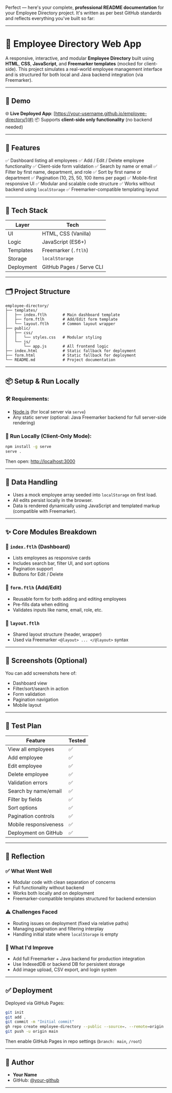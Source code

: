Perfect — here's your complete, **professional README documentation** for your Employee Directory project. It's written as per best GitHub standards and reflects everything you've built so far:

---

# 📘 Employee Directory Web App

A responsive, interactive, and modular **Employee Directory** built using **HTML**, **CSS**, **JavaScript**, and **Freemarker templates** (mocked for client-side).
This project simulates a real-world employee management interface and is structured for both local and Java backend integration (via Freemarker).

---

## 🚀 Demo

🌐 **Live Deployed App**: [https://your-username.github.io/employee-directory/](#)
📦 Supports **client-side only functionality** (no backend needed)

---

## 🎯 Features

✅ Dashboard listing all employees
✅ Add / Edit / Delete employee functionality
✅ Client-side form validation
✅ Search by name or email
✅ Filter by first name, department, and role
✅ Sort by first name or department
✅ Pagination (10, 25, 50, 100 items per page)
✅ Mobile-first responsive UI
✅ Modular and scalable code structure
✅ Works without backend using `localStorage`
✅ Freemarker-compatible templating layout

---

## 🧱 Tech Stack

| Layer      | Tech                     |
| ---------- | ------------------------ |
| UI         | HTML, CSS (Vanilla)      |
| Logic      | JavaScript (ES6+)        |
| Templates  | Freemarker (`.ftlh`)     |
| Storage    | `localStorage`           |
| Deployment | GitHub Pages / Serve CLI |

---

## 🗂️ Project Structure

```
employee-directory/
├── templates/
│   ├── index.ftlh       # Main dashboard template
│   ├── form.ftlh        # Add/Edit form template
│   └── layout.ftlh      # Common layout wrapper
├── public/
│   ├── css/
│   │   └── styles.css   # Modular styling
│   └── js/
│       └── app.js       # All frontend logic
├── index.html           # Static fallback for deployment
├── form.html            # Static fallback for deployment
└── README.md            # Project documentation
```

---

## 📦 Setup & Run Locally

### 🛠 Requirements:

* [Node.js](https://nodejs.org/) (for local server via `serve`)
* Any static server (optional: Java Freemarker backend for full server-side rendering)

### 🧪 Run Locally (Client-Only Mode):

```bash
npm install -g serve
serve .
```

Then open: [http://localhost:3000](http://localhost:3000)

---

## 🔄 Data Handling

* Uses a mock employee array seeded into `localStorage` on first load.
* All edits persist locally in the browser.
* Data is rendered dynamically using JavaScript and templated markup (compatible with Freemarker).

---

## ✨ Core Modules Breakdown

### 📄 `index.ftlh` (Dashboard)

* Lists employees as responsive cards
* Includes search bar, filter UI, and sort options
* Pagination support
* Buttons for Edit / Delete

### 📝 `form.ftlh` (Add/Edit)

* Reusable form for both adding and editing employees
* Pre-fills data when editing
* Validates inputs like name, email, role, etc.

### 📜 `layout.ftlh`

* Shared layout structure (header, wrapper)
* Used via Freemarker `<@layout> ... </@layout>` syntax

---

## 📸 Screenshots (Optional)

You can add screenshots here of:

* Dashboard view
* Filter/sort/search in action
* Form validation
* Pagination navigation
* Mobile layout

---

## 🧪 Test Plan

| Feature               | Tested |
| --------------------- | ------ |
| View all employees    | ✅      |
| Add employee          | ✅      |
| Edit employee         | ✅      |
| Delete employee       | ✅      |
| Validation errors     | ✅      |
| Search by name/email  | ✅      |
| Filter by fields      | ✅      |
| Sort options          | ✅      |
| Pagination controls   | ✅      |
| Mobile responsiveness | ✅      |
| Deployment on GitHub  | ✅      |

---

## 🙌 Reflection

### ✅ What Went Well

* Modular code with clean separation of concerns
* Full functionality without backend
* Works both locally and on deployment
* Freemarker-compatible templates structured for backend extension

### ⚠️ Challenges Faced

* Routing issues on deployment (fixed via relative paths)
* Managing pagination and filtering interplay
* Handling initial state where `localStorage` is empty

### 🔁 What I'd Improve

* Add full Freemarker + Java backend for production integration
* Use IndexedDB or backend DB for persistent storage
* Add image upload, CSV export, and login system

---

## ✅ Deployment

Deployed via GitHub Pages:

```bash
git init
git add .
git commit -m "Initial commit"
gh repo create employee-directory --public --source=. --remote=origin
git push -u origin main
```

Then enable GitHub Pages in repo settings (`branch: main`, `/root`)

---

## 🧠 Author

* **Your Name**
* GitHub: [@your-github](https://github.com/your-github)

---